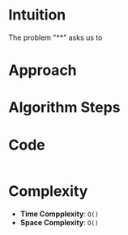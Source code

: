 # Intuition

The problem "**" asks us to

# Approach

# Algorithm Steps

# Code

```python
```

# Complexity

- **Time Compplexity**: `O()`
- **Space Complexity**: `O()`
